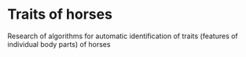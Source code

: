 
# Traits of horses

Research of algorithms for automatic identification of traits (features of individual body parts) of horses

